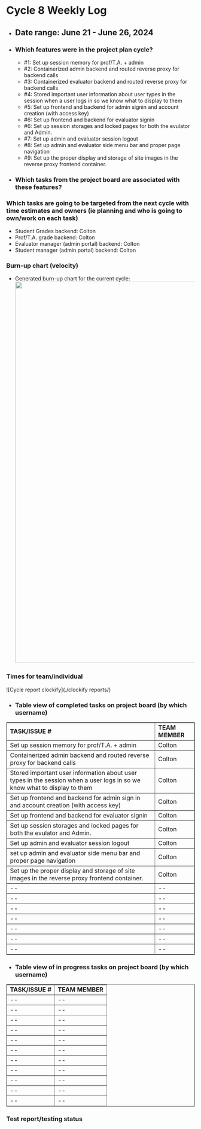 # Cycle 8 Weekly Log

- ## Date range: June 21 - June 26, 2024

- ### Which features were in the project plan cycle?
  * #1: Set up session memory for prof/T.A. + admin
  * #2: Containerized admin backend and routed reverse proxy for backend calls
  * #3: Containerized evaluator backend and routed reverse proxy for backend calls
  * #4: Stored important user information about user types in the session when a user logs in so we know what to display to them
  * #5: Set up frontend and backend for admin signin and account creation (with access key)
  * #6: Set up frontend and backend for evaluator signin
  * #6: Set up session storages and locked pages for both the evulator and Admin.
  * #7: Set up admin and evaluator session logout 
  * #8: Set up admin and evaluator side menu bar and proper page navigation
  * #9: Set up the proper display and storage of site images in the reverse proxy frontend container.

- ### Which tasks from the project board are associated with these features?


### Which tasks are going to be targeted from the next cycle with time estimates and owners (ie planning and who is going to own/work on each task)
- Student Grades backend: Colton
- Prof/T.A. grade backend: Colton
- Evaluator manager (admin portal) backend: Colton
- Student manager (admin portal) backend: Colton
### Burn-up chart (velocity)

- Generated burn-up chart for the current cycle:
    <img width="1020" alt="" src="">

### Times for team/individual

![Cycle report clockify](./clockify reports/)

- ### Table view of completed tasks on project board (by which username)

<table border="1">
    <tr>
        <td><strong>TASK/ISSUE #</strong>
        </td>
        <td><strong>TEAM MEMBER</strong>
        </td>
    </tr>
    <tr>
        <td> Set up session memory for prof/T.A. + admin
        </td>
        <td> Colton
        </td>
    </tr>
    <tr>
        <td> Containerized admin backend and routed reverse proxy for backend calls
        </td>
        <td> Colton
        </td>
    </tr>
    <tr>
        <td> Stored important user information about user types in the session when a user logs in so we know what to display to them
        </td>
        <td> Colton
        </td>
    </tr>
    <tr>
        <td> Set up frontend and backend for admin sign in and account creation (with access key)
        </td>
        <td> Colton
        </td>
    </tr>
    <tr>
        <td> Set up frontend and backend for evaluator signin
        </td>
        <td> Colton
        </td>
    </tr>
    <tr>
        <td> Set up session storages and locked pages for both the evulator and Admin.
        </td>
        <td> Colton
        </td>
    </tr>
    <tr>
        <td> Set up admin and evaluator session logout 
        </td>
        <td> Colton
        </td>
    </tr>
    <tr>
        <td> set up admin and evaluator side menu bar and proper page navigation
        </td>
        <td> Colton
        </td>
    </tr>
    <tr>
        <td> Set up the proper display and storage of site images in the reverse proxy frontend container.
        </td>
        <td> Colton
        </td>
    </tr>
    <tr>
        <td> --
        </td>
        <!-- Completed by? -->
        <td> --
        </td>
    </tr>
  <tr>
        <td> --
        </td>
        <!-- Completed by? -->
        <td> --
        </td>
    </tr>
    <tr>
        <td> --
        </td>
        <!-- Completed by? -->
        <td> --
        </td>
    </tr>
  <tr>
        <td> --
        </td>
        <!-- Completed by? -->
        <td> --
        </td>
    </tr>
  <tr>
        <td> --
        </td>
        <!-- Completed by? -->
        <td> --
        </td>
    </tr>
  <tr>
        <td> --
        </td>
        <!-- Completed by? -->
        <td> --
        </td>
    </tr>
  <tr>
        <td> --
        </td>
        <!-- Completed by? -->
        <td> --
        </td>
    </tr>
  <tr>
</table>


- ### Table view of in progress tasks on project board (by which username)
<table border="1">
<tr>
        <td><strong>TASK/ISSUE #</strong>
        </td>
        <td><strong>TEAM MEMBER</strong>
        </td>
    </tr>
<tr>
        <td> --
        </td>
        <!-- Completed by? -->
        <td> --
        </td>
    </tr>
    <tr>
        <td> --
        </td>
        <!-- Completed by? -->
        <td> --
        </td>
    </tr>
    <tr>
        <td> --
        </td>
        <!-- Completed by? -->
        <td> --
        </td>
    </tr>
    <tr>
        <td> --
        </td>
        <!-- Completed by? -->
        <td> --
        </td>
    </tr>
  <tr>
        <td> --
        </td>
        <!-- Completed by? -->
        <td> --
        </td>
    </tr>
  <tr>
        <td> --
        </td>
        <!-- Completed by? -->
        <td> --
        </td>
    </tr>
  <tr>
        <td> --
        </td>
        <!-- Completed by? -->
        <td> --
        </td>
    </tr>
  <tr>
        <td> --
        </td>
        <!-- Completed by? -->
        <td> --
        </td>
    </tr>
  <tr>
        <td> --
        </td>
        <!-- Completed by? -->
        <td> --
        </td>
    </tr>
  <tr>
        <td> --
        </td>
        <!-- Completed by? -->
        <td> --
        </td>
    </tr>
  <tr>
        <td> --
        </td>
        <!-- Completed by? -->
        <td> --
        </td>
    </tr>
</table>

### Test report/testing status
